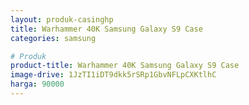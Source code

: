 ```yaml
---
layout: produk-casinghp
title: Warhammer 40K Samsung Galaxy S9 Case
categories: samsung

# Produk
product-title: Warhammer 40K Samsung Galaxy S9 Case
image-drive: 1JzTI1iDT9dkk5rSRp1GbvNFLpCXKtlhC
harga: 90000
---
```

